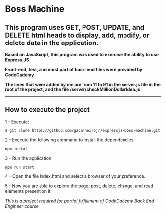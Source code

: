# Boss Machine

## This program uses GET, POST, UPDATE, and DELETE html heads to display, add, modify, or delete data in the application.

**Based on JavaScript, this program was used to exercise the ability to use Express.JS**

**Front-end, test, and most part of back-end files were provided by CodeCademy**

**The lines that were added by me are from 11 to 91 in the server.js file in the root of the project, and the file /server/checkMillionDollarIdea.js**

---

## How to execute the project

1 - Execute:

```
$ git clone https://github.com/gacarneirojr/expressjs-boss-machine.git
```

2 - Execute the following command to install the dependencies:

```
npm instal
```

3 - Run the application:

```
npm run start
```

4 - Open the file index.html and select a browser of your preference.

5 - Now you are able to explore the page, post, delete, change, and read elements present on it.


*This is a project required for partial fulfillment of CodeCademy Back End Engineer course*